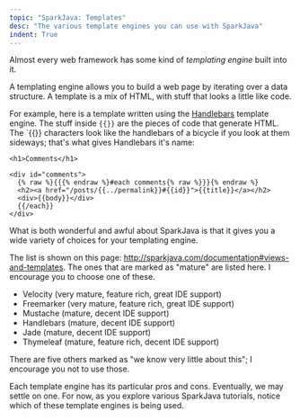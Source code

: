 ```yaml
---
topic: "SparkJava: Templates"
desc: "The various template engines you can use with SparkJava"
indent: True
---
```


Almost every web framework has some kind of *templating engine* built into it.

A templating engine allows you to build a web page by iterating over a data structure.   A template is a mix of HTML, with stuff that looks
a little like code.

For example, here is a template written using the [Handlebars](https://handlebarsjs.com/) template engine.  The stuff inside `{{}}` are the pieces of code that 
generate HTML.  The `{{}} characters look like the handlebars of a bicycle if you look at them sideways; that's what gives Handlebars
it's name:



```
<h1>Comments</h1>

<div id="comments">
  {% raw %}{{{% endraw %}#each comments{% raw %}}}{% endraw %}
  <h2><a href="/posts/{{../permalink}}#{{id}}">{{title}}</a></h2>
  <div>{{body}}</div>
  {{/each}}
</div>
```

What is both wonderful and awful about SparkJava is that it gives you a wide variety of choices for your templating engine.

The list is shown on this page: <http://sparkjava.com/documentation#views-and-templates>.  The ones that are marked as "mature" 
are listed here.  I encourage you to choose one of these.

* Velocity (very mature, feature rich, great IDE support)
* Freemarker (very mature, feature rich, great IDE support)
* Mustache (mature, decent IDE support)
* Handlebars (mature, decent IDE support)
* Jade (mature, decent IDE support)
* Thymeleaf (mature, feature rich, decent IDE support)

There are five others marked as "we know very little about this"; I encourage you not to use those.

Each template engine has its particular pros and cons.  Eventually, we may settle on one.   For now, as you explore various SparkJava
tutorials, notice which of these template engines is being used.
